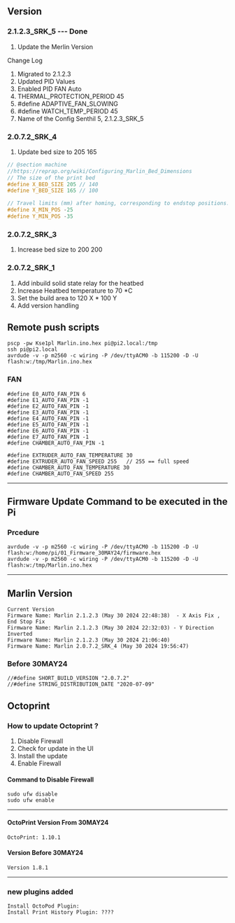 ## Version

### 2.1.2.3_SRK_5 --- Done
1. Update the Merlin Version

Change Log
1. Migrated to 2.1.2.3
1. Updated PID Values 
1. Enabled PID FAN Auto 
1. THERMAL_PROTECTION_PERIOD 45 
1. #define ADAPTIVE_FAN_SLOWING
1. #define WATCH_TEMP_PERIOD  45
1. Name of the Config  Senthil 5, 2.1.2.3_SRK_5

### 2.0.7.2_SRK_4
1. Update bed size to 205 165
```c
// @section machine
//https://reprap.org/wiki/Configuring_Marlin_Bed_Dimensions
// The size of the print bed
#define X_BED_SIZE 205 // 140
#define Y_BED_SIZE 165 // 100

// Travel limits (mm) after homing, corresponding to endstop positions.
#define X_MIN_POS -25
#define Y_MIN_POS -35
```

### 2.0.7.2_SRK_3
1. Increase bed size to 200 200

### 2.0.7.2_SRK_1
1. Add inbuild solid state relay for the heatbed
1. Increase Heatbed temperature to 70 *C
1. Set the build area to 120 X * 100 Y
1. Add version handling


## Remote push scripts
```
pscp -pw Kse1pl Marlin.ino.hex pi@pi2.local:/tmp
ssh pi@pi2.local
avrdude -v -p m2560 -c wiring -P /dev/ttyACM0 -b 115200 -D -U flash:w:/tmp/Marlin.ino.hex
```
### FAN
```
#define E0_AUTO_FAN_PIN 6
#define E1_AUTO_FAN_PIN -1
#define E2_AUTO_FAN_PIN -1
#define E3_AUTO_FAN_PIN -1
#define E4_AUTO_FAN_PIN -1
#define E5_AUTO_FAN_PIN -1
#define E6_AUTO_FAN_PIN -1
#define E7_AUTO_FAN_PIN -1
#define CHAMBER_AUTO_FAN_PIN -1

#define EXTRUDER_AUTO_FAN_TEMPERATURE 30
#define EXTRUDER_AUTO_FAN_SPEED 255   // 255 == full speed
#define CHAMBER_AUTO_FAN_TEMPERATURE 30
#define CHAMBER_AUTO_FAN_SPEED 255
```

--- --- ---

## Firmware Update Command to be executed in the Pi


### Prcedure
```
avrdude -v -p m2560 -c wiring -P /dev/ttyACM0 -b 115200 -D -U flash:w:/home/pi/01_Firmware_30MAY24/firmware.hex
avrdude -v -p m2560 -c wiring -P /dev/ttyACM0 -b 115200 -D -U flash:w:/tmp/Marlin.ino.hex
```
--- --- ---
## Marlin Version
```
Current Version
Firmware Name: Marlin 2.1.2.3 (May 30 2024 22:48:38)  - X Axis Fix , End Stop Fix
Firmware Name: Marlin 2.1.2.3 (May 30 2024 22:32:03) - Y Direction Inverted
Firmware Name: Marlin 2.1.2.3 (May 30 2024 21:06:40)
Firmware Name: Marlin 2.0.7.2_SRK_4 (May 30 2024 19:56:47)
```

### Before 30MAY24
```
//#define SHORT_BUILD_VERSION "2.0.7.2"
//#define STRING_DISTRIBUTION_DATE "2020-07-09"
```  

## Octoprint 

### How to update Octoprint ?

1. Disable Firewall
1. Check for update in the UI
1. Install the update
1. Enable Firewall

#### Command to Disable Firewall

```
sudo ufw disable
sudo ufw enable
```

--- --- ---

#### OctoPrint Version From 30MAY24
```
OctoPrint: 1.10.1
```
#### Version Before 30MAY24
```
Version 1.8.1
```
--- --- ---

### new plugins added
```
Install OctoPod Plugin: 
Install Print History Plugin: ????
```
